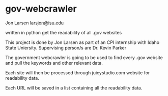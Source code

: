 gov-webcrawler
==============

Jon Larsen <larsjon@isu.edu>

written in python
get the readability of all .gov websites

This project is done by Jon Larsen as part of an CPI internship with Idaho State Uniersity.
Supervising person/s are Dr. Kevin Parker


The government webcrawler is going to be used to find every .gov website and pull the keywords and 
other relevant <meta> data. 

Each site will then be processed through juicystudio.com website for readability data. 

Each URL will be saved in a list containing all the readability data.
